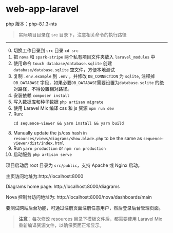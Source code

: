# web-app-laravel

php 版本：php-8.1.3-nts
> 实际项目目录在 src 目录下，注意相关命令的执行路径
---
0. 切换工作目录到 `src` 目录 `cd src`
1. 把 `nova` 和 `spark-stripe` 两个私有项目文件夹放入 `laravel_modules` 中
2. 使用命令 `touch database/database.sqlite` 创建 `database/database.sqlite` 空文件，方便本地测试 
3. 复制 `.env.example` 到 `.env` ，并修改 `DB_CONNECTION` 为 `sqlite`, 注释掉 `DB_DATABASE` 字段，如果必要`DB_DATABASE`需要设置为`database.sqlite` 的绝对路径，不得设置相对路径。
4. 安装依赖 `composer install`
5. 写入数据库和种子数据 `php artisan migrate`
6. 使用 Laravel Mix 编译 css 和 js 资源 `npm run dev`
7. Run:
    ```
    cd sequence-viewer && yarn install && yarn build
    ```
8. Manually update the js/css hash in `resources/views/diagrams/show.blade.php` to be the same as `sequence-viewer/dist/index.html`
9. Run `yarn production` or `npm run production`
10. 启动服务 `php artisan serve`

项目启动后 root 目录为 `src/public`，支持 Apache 或 Nginx 启动。

主页访问地址为:http://localhost:8000

Diagrams home page: http://localhost:8000/diagrams

Nova 控制台访问地址为: http://localhost:8000/nova/dashboards/main

要测试网站后台功能，可通过注册页面注册任意用户，然后登录后台管理页面。

> **注意**：每次修改 resources 目录下模板文件后，都需要使用 Laravel Mix 重新编译资源文件，以确保页面正常显示。